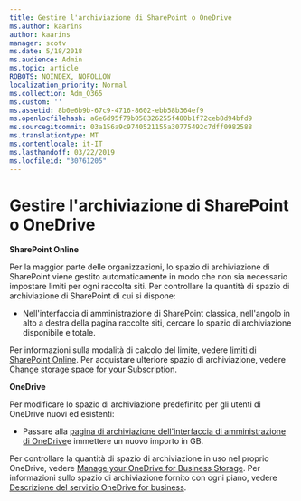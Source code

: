 ```yaml
---
title: Gestire l'archiviazione di SharePoint o OneDrive
ms.author: kaarins
author: kaarins
manager: scotv
ms.date: 5/18/2018
ms.audience: Admin
ms.topic: article
ROBOTS: NOINDEX, NOFOLLOW
localization_priority: Normal
ms.collection: Adm_O365
ms.custom: ''
ms.assetid: 8b0e6b9b-67c9-4716-8602-ebb58b364ef9
ms.openlocfilehash: a6e6d95f79b058326255f480b1f72ceb8d94bfd9
ms.sourcegitcommit: 03a156a9c9740521155a30775492c7dff0982588
ms.translationtype: MT
ms.contentlocale: it-IT
ms.lasthandoff: 03/22/2019
ms.locfileid: "30761205"
---
```

# <a name="manage-your-sharepoint-or-onedrive-storage"></a>Gestire l'archiviazione di SharePoint o OneDrive

 **SharePoint Online**
  
Per la maggior parte delle organizzazioni, lo spazio di archiviazione di SharePoint viene gestito automaticamente in modo che non sia necessario impostare limiti per ogni raccolta siti. Per controllare la quantità di spazio di archiviazione di SharePoint di cui si dispone:
  
- Nell'interfaccia di amministrazione di SharePoint classica, nell'angolo in alto a destra della pagina raccolte siti, cercare lo spazio di archiviazione disponibile e totale.
    
Per informazioni sulla modalità di calcolo del limite, vedere [limiti di SharePoint Online](https://go.microsoft.com/fwlink/p/?LinkID=856113). Per acquistare ulteriore spazio di archiviazione, vedere [Change storage space for your Subscription](https://go.microsoft.com/fwlink/?linkid=866428).
  
 **OneDrive**
  
Per modificare lo spazio di archiviazione predefinito per gli utenti di OneDrive nuovi ed esistenti:
  
- Passare alla [pagina di archiviazione dell'interfaccia di amministrazione di OneDrive](https://admin.onedrive.com/?v=StorageSettings)e immettere un nuovo importo in GB.
    
Per controllare la quantità di spazio di archiviazione in uso nel proprio OneDrive, vedere [Manage your OneDrive for Business Storage](https://go.microsoft.com/fwlink/?linkid=866429). Per informazioni sullo spazio di archiviazione fornito con ogni piano, vedere [Descrizione del servizio OneDrive for business](https://go.microsoft.com/fwlink/p/?LinkID=826071).
  

